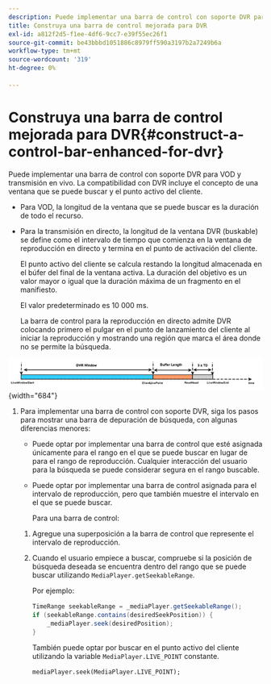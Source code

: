 ```yaml
---
description: Puede implementar una barra de control con soporte DVR para VOD y transmisión en vivo. La compatibilidad con DVR incluye el concepto de una ventana que se puede buscar y el punto activo del cliente.
title: Construya una barra de control mejorada para DVR
exl-id: a812f2d5-f1ee-4df6-9cc7-e39f55ec26f1
source-git-commit: be43bbbd1051886c8979ff590a3197b2a7249b6a
workflow-type: tm+mt
source-wordcount: '319'
ht-degree: 0%

---
```


# Construya una barra de control mejorada para DVR{#construct-a-control-bar-enhanced-for-dvr}

Puede implementar una barra de control con soporte DVR para VOD y transmisión en vivo. La compatibilidad con DVR incluye el concepto de una ventana que se puede buscar y el punto activo del cliente.

* Para VOD, la longitud de la ventana que se puede buscar es la duración de todo el recurso.
* Para la transmisión en directo, la longitud de la ventana DVR (buskable) se define como el intervalo de tiempo que comienza en la ventana de reproducción en directo y termina en el punto de activación del cliente.

   El punto activo del cliente se calcula restando la longitud almacenada en el búfer del final de la ventana activa. La duración del objetivo es un valor mayor o igual que la duración máxima de un fragmento en el manifiesto.

   El valor predeterminado es 10 000 ms.

   La barra de control para la reproducción en directo admite DVR colocando primero el pulgar en el punto de lanzamiento del cliente al iniciar la reproducción y mostrando una región que marca el área donde no se permite la búsqueda.

<!--<a id="fig_37A39A28BA714BA5A2C461357ED5BD41"></a>-->

![](assets/dvr-window.PNG){width="684"}

1. Para implementar una barra de control con soporte DVR, siga los pasos para mostrar una barra de depuración de búsqueda, con algunas diferencias menores:

   * Puede optar por implementar una barra de control que esté asignada únicamente para el rango en el que se puede buscar en lugar de para el rango de reproducción. Cualquier interacción del usuario para la búsqueda se puede considerar segura en el rango buscable.
   * Puede optar por implementar una barra de control asignada para el intervalo de reproducción, pero que también muestre el intervalo en el que se puede buscar.

      Para una barra de control:
   1. Agregue una superposición a la barra de control que represente el intervalo de reproducción.
   1. Cuando el usuario empiece a buscar, compruebe si la posición de búsqueda deseada se encuentra dentro del rango que se puede buscar utilizando `MediaPlayer.getSeekableRange`.

      Por ejemplo:

      ```java
      TimeRange seekableRange = _mediaPlayer.getSeekableRange(); 
      if (seekableRange.contains(desiredSeekPosition)) { 
          _mediaPlayer.seek(desiredPosition); 
      }
      ```

      También puede optar por buscar en el punto activo del cliente utilizando la variable `MediaPlayer.LIVE_POINT` constante.

      ```
      mediaPlayer.seek(MediaPlayer.LIVE_POINT);
      ```

